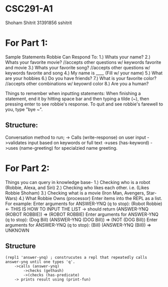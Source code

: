# CSC291-A1
Shoham Shitrit
31391856
sshitrit
# For Part 1:
Sample Statements Robbie Can Respond To:
1.) Whats your name?
2.) Whats your favorite movie? //accepts other questions w/ keywords favorite and movie
3.) Whats your favorite song? //accepts other questions w/ keywords favorite and song
4.) My name is ____ (Fill w/ your name)
5.) What are your hobbies
6.) Do you have friends?
7.) What is your favorite color? //accepts other combinations w/ keyowrd color
8.) Are you a human?

Things to remember when inputting statements:
When finishing a statement, end it by hitting space bar and then typing a tilde (~), then pressing enter 
to see robbie's response.
To quit and see robbie's farewell to you, type "bye ~". 
## Structure: 
Conversation method to run;
    -> Calls (write-response) on user input
        ->validates input based on keywords or full text
            ->uses (has-keyword)
            ->uses (name-greeting) for specialzied name greeting.

# For Part 2:

Things you can query in knowledge base-
    1.)  Checking who is a robot (Robbie, Alexa, and Siri)
    2.) Checking who likes each other. i.e. (Likes Robbie Shoham)
    3.) Checking what is a movie (Iron Man, Avengers, Star-Wars)
    4.) What Robbie Owns (processor)
Enter items into the REPL as a list. For example:
Enter arguments for ANSWER-YNQ (q to stop): (Robot Robbie) <- THIS IS HOW TO INPUT THE LIST
    -> should return (ANSWER-YNQ (ROBOT ROBBIE)) => (ROBOT ROBBIE) 
Enter arguments for ANSWER-YNQ (q to stop): (Dog Bill)
(ANSWER-YNQ (DOG Bill)) => (NOT (DOG Bill))
Enter arguments for ANSWER-YNQ (q to stop): (Bill)
(ANSWER-YNQ (Bill)) => UNKNOWN
## Structure
    (repl1 'answer-ynq) ; construcutes a repl that repeatedly calls answer-ynq until one types 'q'.
        ->calls (answer-ynq)
            ->checks (gethash) 
            ->(checks (has-predicate)
        -> prints result using (print-fun)
